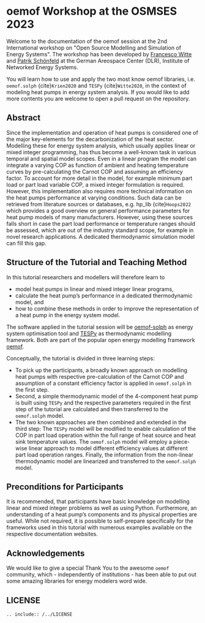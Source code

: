 # oemof Workshop at the OSMSES 2023

Welcome to the documentation of the oemof session at the 2nd International
workshop on "Open Source Modelling and Simulation of Energy Systems".
The workshop has been developed by [Francesco Witte](https://github.com/fwitte)
and [Patrik Schönfeld](https://github.com/p-snft) at the German Areospace
Center (DLR), Institute of Networked Energy Systems.

You will learn how to use and apply the two most know oemof libraries, i.e.
`oemof.solph` {cite}`Krien2020` and `TESPy` {cite}`Witte2020`, in the context of
modeling heat pumps in energy system analysis. If you would like to add more
contents you are welcome to open a pull request on the repository.

## Abstract

Since the implementation and operation of heat pumps is considered one of the
major key-elements for the decarbonization of the heat sector. Modelling these
for energy system analysis, which usually applies linear or mixed integer
programming, has thus become a well-known task in various temporal and spatial
model scopes. Even in a linear program the model can integrate a varying COP as
function of ambient and heating temperature curves by pre-calculating the
Carnot COP and assuming an efficiency factor. To account for more detail in the
model, for example minimum part load or part load variable COP, a mixed integer
formulation is required. However, this implementation also requires more
technical information on the heat pumps performance at varying conditions. Such
data can be retrieved from literature sources or databases, e.g. hp_lib
{cite}`Hoops2022` which provides a good overview on general performance
parameters for heat pump models of many manufacturers. However, using these
sources falls short in case the part load performance or temperature ranges
should be assessed, which are out of the industry standard scope, for example
in novel research applications. A dedicated thermodynamic simulation model can
fill this gap.

## Structure of the Tutorial and Teaching Method

In this tutorial researchers and modellers will therefore learn to

- model heat pumps in linear and mixed integer linear programs,
- calculate the heat pump’s performance in a dedicated thermodynamic model, and
- how to combine these methods in order to improve the representation of a heat
  pump in the energy system model.

The software applied in the tutorial session will be
[oemof-solph](https://oemof-solph.readthedocs.io) as energy system optimisation
tool and [TESPy](https://tespy.readthedocs.io) as thermodynamic modelling
framework. Both are part of the popular open energy modelling framework
[oemof](https://oemof.org).

Conceptually, the tutorial is divided in three learning steps:

- To pick up the participants, a broadly known approach on modelling heat pumps
  with respective pre-calculation of the Carnot COP and assumption of a
  constant efficiency factor is applied in `oemof.solph` in the first step.
- Second, a simple thermodynamic model of the 4-component heat pump is built
  using `TESPy` and the respective parameters required in the first step of the
  tutorial are calculated and then transferred to the `oemof.solph` model.
- The two known approaches are then combined and extended in the third step:
  The `TESPy` model will be modified to enable calculation of the COP in part
  load operation within the full range of heat source and heat sink temperature
  values. The `oemof.solph` model will employ a piece-wise linear approach to
  model different efficiency values at different part load operation ranges.
  Finally, the information from the non-linear thermodynamic model are
  linearized and transferred to the `oemof.solph` model.

## Preconditions for Participants

It is recommended, that participants have basic knowledge on modelling linear
and mixed integer problems as well as using Python. Furthermore, an
understanding of a heat pump’s components and its physical properties are
useful. While not required, it is possible to self-prepare specifically for the
frameworks used in this tutorial with numerous examples available on the
respective documentation websites.

## Acknowledgements

We would like to give a special Thank You to the awesome `oemof` community, which - independently of institutions - has
been able to put out some amazing libraries for energy modelers word wide.

## LICENSE

```{eval-rst}
.. include:: /../LICENSE
```
